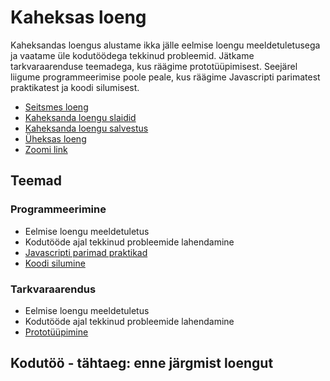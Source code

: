 # Kaheksas loeng

Kaheksandas loengus alustame ikka jälle eelmise loengu meeldetuletusega ja vaatame üle kodutöödega tekkinud probleemid. Jätkame tarkvaraarenduse teemadega, kus räägime prototüüpimisest. Seejärel liigume programmeerimise poole peale, kus räägime Javascripti parimatest praktikatest ja koodi silumisest.

- [Seitsmes loeng](../Lesson-07/README.md)
- [Kaheksanda loengu slaidid](Slides.md)
- [Kaheksanda loengu salvestus]()
- [Üheksas loeng](../Lesson-09/README.md)
- [Zoomi link](https://zoom.us/j/98412128345?pwd=jNcfZrAJXaJ2m8gJo3Rdlp8poazliv.1)

## Teemad

### Programmeerimine

- Eelmise loengu meeldetuletus
- Kodutööde ajal tekkinud probleemide lahendamine
- [Javascripti parimad praktikad](../../../Subjects/Programming-Basics/Topics/Javascript-Best-Practices/README.md)
- [Koodi silumine](../../../Subjects/Programming-Basics/Topics/Debugging/README.md)

### Tarkvaraarendus

- Eelmise loengu meeldetuletus
- Kodutööde ajal tekkinud probleemide lahendamine
- [Prototüüpimine](../../../Subjects/Software-Development/Topics/Prototyping/README.md)

## Kodutöö - tähtaeg: enne järgmist loengut
